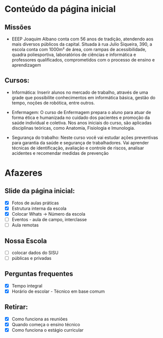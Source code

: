 # Conteúdo da página inicial

## Missões

- EEEP Joaquim Albano conta com 56 anos de tradição, atendendo aos mais diversos públicos da capital.
  Situada à rua Julio Siqueira, 390, a escola conta com 1000m² de área, com rampas de acessibilidade, quadra poliesportiva, laboratórios de ciências e informática e professores qualificados, comprometidos com o processo de ensino e aprendizagem

## Cursos:

- Informática: Inserir alunos no mercado de trabalho, através de uma grade que possibilite conhecimentos em informática básica, gestão do tempo, noções de robótica, entre outros.

- Enfermagem: O curso de Enfermagem prepara o aluno para atuar de forma ética e humanizada no cuidado dos pacientes e promoção da saúde individual e coletiva. Nos anos iniciais do curso, são aplicadas disciplinas teóricas, como Anatomia, Fisiologia e Imunologia.

- Segurança do trabalho: Neste curso você vai estudar ações preventivas para garantia da saúde e segurança de trabalhadores. Vai aprender técnicas de identificação, avaliação e controle de riscos, analisar acidentes e recomendar medidas de prevenção

# Afazeres

## Slide da página inicial:

- [x] Fotos de aulas práticas
- [x] Estrutura interna da escola
- [x] Colocar Whats -> Número da escola
- [ ] Eventos - aula de campo, interclasse
- [ ] Aula remotas

## Nossa Escola

- [ ] colocar dados do SISU
- [ ] públicas e privadas

## Perguntas frequentes

- [x] Tempo integral
- [x] Horário de escolar - Técnico em base comum

## Retirar:

- [x] Como funciona as reuniões
- [x] Quando começa o ensino técnico
- [x] Como funciona o estágio curricular
